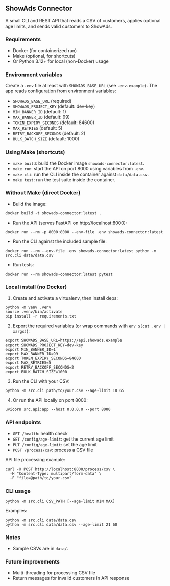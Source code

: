 ## ShowAds Connector

A small CLI and REST API that reads a CSV of customers, applies optional age limits, and sends valid customers to ShowAds.

### Requirements
- Docker (for containerized run)
- Make (optional, for shortcuts)
- Or Python 3.12+ for local (non-Docker) usage

### Environment variables
Create a `.env` file at least with `SHOWADS_BASE_URL` (see `.env.example`).
The app reads configuration from environment variables:
- `SHOWADS_BASE_URL` (required)
- `SHOWADS_PROJECT_KEY` (default: dev-key)
- `MIN_BANNER_ID` (default: 1)
- `MAX_BANNER_ID` (default: 99)
- `TOKEN_EXPIRY_SECONDS` (default: 84600)
- `MAX_RETRIES` (default: 5)
- `RETRY_BACKOFF_SECONDS` (default: 2)
- `BULK_BATCH_SIZE` (default: 1000)

### Using Make (shortcuts)
- `make build`: build the Docker image `showads-connector:latest`.
- `make run`: start the API on port 8000 using variables from `.env`.
- `make cli`: run the CLI inside the container against `data/data.csv`.
- `make test`: run the test suite inside the container.

### Without Make (direct Docker)
- Build the image:
```
docker build -t showads-connector:latest .
```
- Run the API (serves FastAPI on http://localhost:8000):
```
docker run --rm -p 8000:8000 --env-file .env showads-connector:latest
```
- Run the CLI against the included sample file:
```
docker run --rm --env-file .env showads-connector:latest python -m src.cli data/data.csv
```
- Run tests:
```
docker run --rm showads-connector:latest pytest
```

### Local install (no Docker)
1) Create and activate a virtualenv, then install deps:
```
python -m venv .venv
source .venv/bin/activate
pip install -r requirements.txt
```
2) Export the required variables (or wrap commands with `env $(cat .env | xargs)`):
```
export SHOWADS_BASE_URL=https://api.showads.example
export SHOWADS_PROJECT_KEY=dev-key
export MIN_BANNER_ID=1
export MAX_BANNER_ID=99
export TOKEN_EXPIRY_SECONDS=84600
export MAX_RETRIES=5
export RETRY_BACKOFF_SECONDS=2
export BULK_BATCH_SIZE=1000
```
3) Run the CLI with your CSV:
```
python -m src.cli path/to/your.csv --age-limit 18 65
```
4) Or run the API locally on port 8000:
```
uvicorn src.api:app --host 0.0.0.0 --port 8000
```

### API endpoints
- `GET /health`: health check
- `GET /config/age-limit`: get the current age limit
- `PUT /config/age-limit`: set the age limit
- `POST /process/csv`: process a CSV file

API file processing example:
```
curl -X POST http://localhost:8000/process/csv \
  -H "Content-Type: multipart/form-data" \
  -F "file=@path/to/your.csv"
```

### CLI usage
```
python -m src.cli CSV_PATH [--age-limit MIN MAX]
```
Examples:
```
python -m src.cli data/data.csv
python -m src.cli data/data.csv --age-limit 21 60
```

### Notes
- Sample CSVs are in `data/`.

### Future improvements
- Multi-threading for processing CSV file
- Return messages for invalid customers in API response